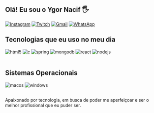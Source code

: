 ## Olá! Eu sou o Ygor Nacif 🖐️

[![Instagram](https://img.shields.io/badge/Instagram-E4405F?style=for-the-badge&logo=instagram&logoColor=white)](https://www.instagram.com/ygornacif/)
[![Twitch](https://img.shields.io/badge/Twitch-9146FF?style=for-the-badge&logo=twitch&logoColor=white)](https://twitch.tv/fragabr)
[![Gmail](https://img.shields.io/badge/Gmail-D14836?style=for-the-badge&logo=gmail&logoColor=white)](ygor.nacif00@gmail.com)
[![WhatsApp](https://img.shields.io/badge/WhatsApp-25D366?style=for-the-badge&logo=whatsapp&logoColor=white)](21998123193)

## Tecnologias que eu uso no meu dia

<div style="display: inline_block">
  <img align="center" alt="html5" src="https://img.shields.io/badge/HTML5-E34F26?style=for-the-badge&logo=html5&logoColor=white" />
  <img align="center" alt="c" src="https://img.shields.io/badge/C-00599C?style=for-the-badge&logo=c&logoColor=white" />
  <img align="center" alt="spring" src="https://img.shields.io/badge/Spring-6DB33F?style=for-the-badge&logo=spring&logoColor=white" />
  <img align="center" alt="mongodb" src="https://img.shields.io/badge/MongoDB-4EA94B?style=for-the-badge&logo=mongodb&logoColor=white" />
  <img align="center" alt="react" src="https://img.shields.io/badge/React-20232A?style=for-the-badge&logo=react&logoColor=61DAFB" />
  <img align="center" alt="nodejs" src="https://img.shields.io/badge/Node.js-43853D?style=for-the-badge&logo=node.js&logoColor=white" />
</div><br/>

## Sistemas Operacionais
<div style="display: inline_block">
<img align="center" alt="macos" src="https://img.shields.io/badge/Apple-MacBook_Pro_2012-999999?style=for-the-badge&logo=apple&logoColor=white" />
<img align="center" alt="windows" src="https://img.shields.io/badge/Windows-ASUS_Zenbook_3-0078D6?style=for-the-badge&logo=windows&logoColor=white" />
</div><br/>

Apaixonado por tecnologia, em busca de poder me aperfeiçoar e ser o melhor profissional que eu puder ser.
